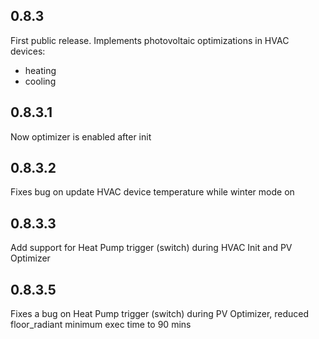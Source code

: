 ## 0.8.3

First public release.
Implements photovoltaic optimizations in HVAC devices:

- heating
- cooling

## 0.8.3.1

Now optimizer is enabled after init

## 0.8.3.2

Fixes bug on update HVAC device temperature while winter mode on

## 0.8.3.3

Add support for Heat Pump trigger (switch) during HVAC Init and PV Optimizer

## 0.8.3.5

Fixes a bug on Heat Pump trigger (switch) during PV Optimizer, reduced floor_radiant minimum exec time to 90 mins
